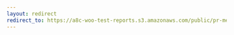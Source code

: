 ```yaml
---
layout: redirect
redirect_to: https://a8c-woo-test-reports.s3.amazonaws.com/public/pr-merge/40561/e2e/index.html
---
```

